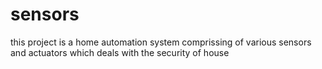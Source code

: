 # sensors
this project is a home automation system comprissing of various sensors and actuators which deals with the security of house
